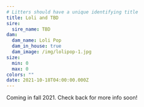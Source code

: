 ```yaml
---
# Litters should have a unique identifying title
title: Loli and TBD
sire:
  sire_name: TBD
dam:
  dam_name: Loli Pop
  dam_in_house: true
  dam_image: /img/lolipop-1.jpg
size:
  min: 0
  max: 0
colors: ""
date: 2021-10-18T04:00:00.000Z
---
```

Coming in fall 2021. Check back for more info soon!